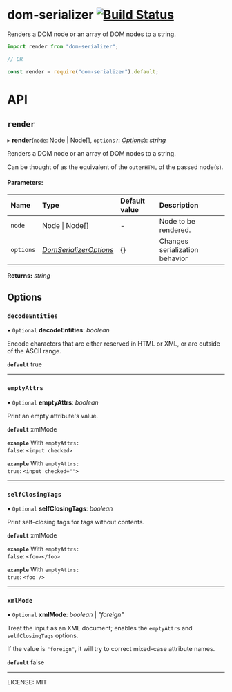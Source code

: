 # dom-serializer [![Build Status](https://travis-ci.com/cheeriojs/dom-serializer.svg?branch=master)](https://travis-ci.com/cheeriojs/dom-serializer)

Renders a DOM node or an array of DOM nodes to a string.

```js
import render from "dom-serializer";

// OR

const render = require("dom-serializer").default;
```

# API






































































<extoc></extoc>

## `render`

▸ **render**(`node`: Node \| Node[], `options?`: [_Options_](#Options)): _string_

Renders a DOM node or an array of DOM nodes to a string.

Can be thought of as the equivalent of the `outerHTML` of the passed node(s).

#### Parameters:

| Name      | Type                               | Default value | Description                    |
| :-------- | :--------------------------------- | :------------ | :----------------------------- |
| `node`    | Node \| Node[]                     | -             | Node to be rendered.           |
| `options` | [_DomSerializerOptions_](#Options) | {}            | Changes serialization behavior |

**Returns:** _string_

## Options

### `decodeEntities`

• `Optional` **decodeEntities**: _boolean_

Encode characters that are either reserved in HTML or XML, or are outside of the ASCII range.

**`default`** true

---

### `emptyAttrs`

• `Optional` **emptyAttrs**: _boolean_

Print an empty attribute's value.

**`default`** xmlMode

**`example`** With <code>emptyAttrs: false</code>: <code>&lt;input checked&gt;</code>

**`example`** With <code>emptyAttrs: true</code>: <code>&lt;input checked=""&gt;</code>

---

### `selfClosingTags`

• `Optional` **selfClosingTags**: _boolean_

Print self-closing tags for tags without contents.

**`default`** xmlMode

**`example`** With <code>emptyAttrs: false</code>: <code>&lt;foo&gt;&lt;/foo&gt;</code>

**`example`** With <code>emptyAttrs: true</code>: <code>&lt;foo /&gt;</code>

---

### `xmlMode`

• `Optional` **xmlMode**: _boolean_ \| _"foreign"_

Treat the input as an XML document; enables the `emptyAttrs` and `selfClosingTags` options.

If the value is `"foreign"`, it will try to correct mixed-case attribute names.

**`default`** false

---

LICENSE: MIT
